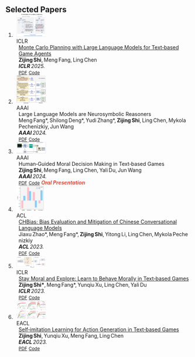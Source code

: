 <h2 id="publications" style="margin: 2px 0px -15px;">Selected Papers</h2>

<div class="publications">
<ol class="bibliography">

<!-- 1 -->
<li>
  <div class="pub-row">
    <div class="col-sm-3 abbr" style="padding:0 6px; width:84px; max-width:84px;">
      <img src="assets/img/iclr25.jpg" class="teaser img-fluid z-depth-1" style="width:80px; height:auto;">
      <abbr class="badge">ICLR</abbr>
    </div>
    <div class="col-sm-9" style="padding-left:12px;">
      <div class="title"><a href="https://arxiv.org/abs/2504.16855">Monte Carlo Planning with Large Language Models for Text‑based Game Agents</a></div>
      <div class="author"><strong>Zijing Shi</strong>, Meng Fang, Ling Chen</div>
      <div class="periodical"><em><strong>ICLR</strong> 2025.</em></div>
      <div class="links">
        <a href="https://arxiv.org/abs/2504.16855" class="btn btn-sm z-depth-0" role="button" target="_blank" style="font-size:12px;">PDF</a>
        <a href="https://textgamer.github.io/mc-dml" class="btn btn-sm z-depth-0" role="button" target="_blank" style="font-size:12px;">Code</a>
      </div>
    </div>
  </div>
</li>

<!-- 2 -->
<li>
  <div class="pub-row">
    <div class="col-sm-3 abbr" style="padding:0 6px; width:84px; max-width:84px;">
      <img src="assets/img/aaai24_1.png" class="teaser img-fluid z-depth-1" style="width:80px; height:auto;">
      <abbr class="badge">AAAI</abbr>
    </div>
    <div class="col-sm-9" style="padding-left:12px;">
      <div class="title"><a>Large Language Models are Neurosymbolic Reasoners</a></div>
      <div class="author">Meng Fang*, Shilong Deng*, Yudi Zhang*, <strong>Zijing Shi</strong>, Ling Chen, Mykola Pechenizkiy, Jun Wang</div>
      <div class="periodical"><em><strong>AAAI</strong> 2024.</em></div>
      <div class="links">
        <a href="https://arxiv.org/abs/2401.09334" class="btn btn-sm z-depth-0" role="button" target="_blank" style="font-size:12px;">PDF</a>
        <a href="https://github.com/hyintell/LLMSymbolic" class="btn btn-sm z-depth-0" role="button" target="_blank" style="font-size:12px;">Code</a>
      </div>
    </div>
  </div>
</li>

<!-- 3 -->
<li>
  <div class="pub-row">
    <div class="col-sm-3 abbr" style="padding:0 6px; width:84px; max-width:84px;">
      <img src="assets/img/aaai24_2.png" class="teaser img-fluid z-depth-1" style="width:80px; height:auto;">
      <abbr class="badge">AAAI</abbr>
    </div>
    <div class="col-sm-9" style="padding-left:12px;">
      <div class="title"><a>Human‑Guided Moral Decision Making in Text‑based Games</a></div>
      <div class="author"><strong>Zijing Shi</strong>, Meng Fang, Ling Chen, Yali Du, Jun Wang</div>
      <div class="periodical"><em><strong>AAAI</strong> 2024.</em></div>
      <div class="links">
        <a href="https://kclpure.kcl.ac.uk/ws/portalfiles/portal/241855945/AAAI_humal_3_.pdf" class="btn btn-sm z-depth-0" role="button" target="_blank" style="font-size:12px;">PDF</a>
        <a href="https://winni18.github.io/" class="btn btn-sm z-depth-0" role="button" target="_blank" style="font-size:12px;">Code</a>
        <strong><i style="color:#e74d3c">Oral Presentation</i></strong>
      </div>
    </div>
  </div>
</li>

<!-- 4 -->
<li>
  <div class="pub-row">
    <div class="col-sm-3 abbr" style="padding:0 6px; width:84px; max-width:84px;">
      <img src="assets/img/acl2023.png" class="teaser img-fluid z-depth-1" style="width:80px; height:auto;">
      <abbr class="badge">ACL</abbr>
    </div>
    <div class="col-sm-9" style="padding-left:12px;">
      <div class="title"><a href="https://arxiv.org/abs/2305.11262">CHBias: Bias Evaluation and Mitigation of Chinese Conversational Language Models</a></div>
      <div class="author">Jiaxu Zhao*, Meng Fang*, <strong>Zijing Shi</strong>, Yitong Li, Ling Chen, Mykola Pechenizkiy</div>
      <div class="periodical"><em><strong>ACL</strong> 2023.</em></div>
      <div class="links">
        <a href="https://arxiv.org/abs/2305.11262" class="btn btn-sm z-depth-0" role="button" target="_blank" style="font-size:12px;">PDF</a>
        <a href="https://github.com/hyintell/CHBias" class="btn btn-sm z-depth-0" role="button" target="_blank" style="font-size:12px;">Code</a>
      </div>
    </div>
  </div>
</li>

<!-- 5 -->
<li>
  <div class="pub-row">
    <div class="col-sm-3 abbr" style="padding:0 6px; width:84px; max-width:84px;">
      <img src="assets/img/iclr2023.png" class="teaser img-fluid z-depth-1" style="width:80px; height:auto;">
      <abbr class="badge">ICLR</abbr>
    </div>
    <div class="col-sm-9" style="padding-left:12px;">
      <div class="title"><a href="https://openreview.net/pdf?id=CtS2Rs_aYk">Stay Moral and Explore: Learn to Behave Morally in Text‑based Games</a></div>
      <div class="author"><strong>Zijing Shi*</strong>, Meng Fang*, Yunqiu Xu, Ling Chen, Yali Du</div>
      <div class="periodical"><em><strong>ICLR</strong> 2023.</em></div>
      <div class="links">
        <a href="https://openreview.net/pdf?id=CtS2Rs_aYk" class="btn btn-sm z-depth-0" role="button" target="_blank" style="font-size:12px;">PDF</a>
        <a href="https://github.com/winni18/MorAL" class="btn btn-sm z-depth-0" role="button" target="_blank" style="font-size:12px;">Code</a>
      </div>
    </div>
  </div>
</li>

<!-- 6 -->
<li>
  <div class="pub-row">
    <div class="col-sm-3 abbr" style="padding:0 6px; width:84px; max-width:84px;">
      <img src="assets/img/eacl2023.png" class="teaser img-fluid z-depth-1" style="width:80px; height:auto;">
      <abbr class="badge">EACL</abbr>
    </div>
    <div class="col-sm-9" style="padding-left:12px;">
      <div class="title"><a href="https://aclanthology.org/2023.eacl-main.50.pdf">Self‑imitation Learning for Action Generation in Text‑based Games</a></div>
      <div class="author"><strong>Zijing Shi</strong>, Yunqiu Xu, Meng Fang, Ling Chen</div>
      <div class="periodical"><em><strong>EACL</strong> 2023.</em></div>
      <div class="links">
        <a href="https://aclanthology.org/2023.eacl-main.50.pdf" class="btn btn-sm z-depth-0" role="button" target="_blank" style="font-size:12px;">PDF</a>
        <a href="https://github.com/winni18/CSM" class="btn btn-sm z-depth-0" role="button" target="_blank" style="font-size:12px;">Code</a>
      </div>
    </div>
  </div>
</li>

</ol>
</div>
